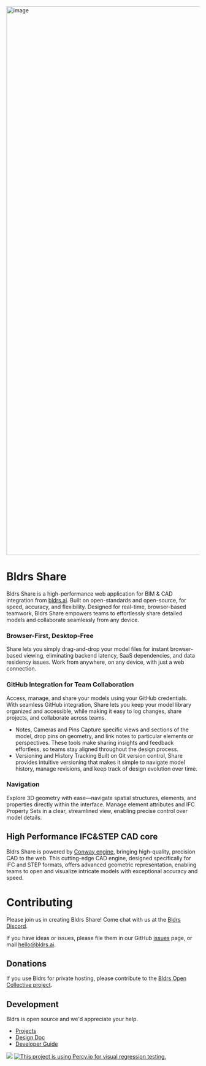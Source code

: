 <img width="1430" alt="image" src="https://user-images.githubusercontent.com/2480879/209037130-43d1d04e-d943-452c-93fc-2d556c4f17be.png">

# Bldrs Share
Bldrs Share is a high-performance web application for BIM & CAD integration from [bldrs.ai](https://bldrs.ai/).  Built on open-standards and open-source, for speed, accuracy, and flexibility.  Designed for real-time, browser-based teamwork, Bldrs Share empowers teams to effortlessly share detailed models and collaborate seamlessly from any device.

### Browser-First, Desktop-Free
Share lets you simply drag-and-drop your model files for instant browser-based viewing, eliminating backend latency, SaaS dependencies, and data residency issues. Work from anywhere, on any device, with just a web connection.

### GitHub Integration for Team Collaboration
Access, manage, and share your models using your GitHub credentials. With seamless GitHub integration, Share lets you keep your model library organized and accessible, while making it easy to log changes, share projects, and collaborate across teams.
- Notes, Cameras and Pins Capture specific views and sections of the model, drop pins on geometry, and link notes to particular elements or perspectives. These tools make sharing insights and feedback effortless, so teams stay aligned throughout the design process.
- Versioning and History Tracking Built on Git version control, Share provides intuitive versioning that makes it simple to navigate model history, manage revisions, and keep track of design evolution over time.

### Navigation
Explore 3D geometry with ease—navigate spatial structures, elements, and properties directly within the interface. Manage element attributes and IFC Property Sets in a clear, streamlined view, enabling precise control over model details.

## High Performance IFC&STEP CAD core
Bldrs Share is powered by [Conway engine](https://github.com/bldrs-ai/conway), bringing high-quality, precision CAD to the web. This cutting-edge CAD engine, designed specifically for IFC and STEP formats, offers advanced geometric representation, enabling teams to open and visualize intricate models with exceptional accuracy and speed.

# Contributing
Please join us in creating Bldrs Share!  Come chat with us at the [Bldrs Discord](https://discord.gg/9SxguBkFfQ).

If you have ideas or issues, please file them in our GitHub [issues](https://github.com/bldrs-ai/Share/issues) page, or mail hello@bldrs.ai.

## Donations 
If you use Bldrs for private hosting, please contribute to the [Bldrs Open Collective project](https://opencollective.com/bldrs).

## Development
Bldrs is open source and we'd appreciate your help.
- [Projects](https://github.com/orgs/bldrs-ai/projects?query=is%3Aopen&type=beta)
- [Design Doc](https://github.com/bldrs-ai/Share/wiki/Design)
- [Developer Guide](https://github.com/bldrs-ai/Share/wiki/Dev:-Guide)

[![](https://img.shields.io/discord/853953158560743424.svg?logo=discord&logoColor=white&label=Discord&color=5865F2)](https://discord.gg/9SxguBkFfQ "Join the Discord chat at https://discord.gg/9SxguBkFfQ")
[![This project is using Percy.io for visual regression testing.](https://percy.io/static/images/percy-badge.svg)](https://percy.io/8fe2b2f1/share)
